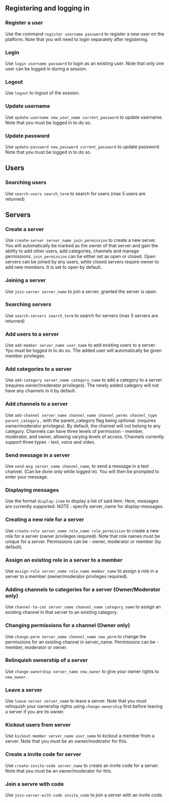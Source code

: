 ## Registering and logging in

### Register a user
Use the command `register username password` to register a new user on the platform. Note that you will need to login separately after registering.
### Login
Use `login username password` to login as an existing user. Note that only one user can be logged in during a session. 
### Logout
Use `logout` to logout of the session.
### Update username
Use `update-username new_user_name current_password` to update username. Note that you must be logged in to do so.
### Update password
Use `update-password new_password current_password` to update password. Note that you must be logged in to do so.

## Users

### Searching users
Use `search-users search_term` to search for users (max 5 users are returned)

## Servers

### Create a server
Use `create-server server_name join_permission` to create a new server.  You will automatically be marked as the owner of that server and gain the ability to add other users, add categories, channels and manage permissions. `join_permission` can be either set as open or closed. Open servers can be joined by any users, while closed servers require owner to add new members. It is set to open by default.
### Joining a server 
Use `join-server server_name` to join a server, granted the server is open.
### Searching servers
Use `search-servers search_term` to search for servers (max 5 servers are returned)
### Add users to a server
Use `add-member server_name user_name` to add existing users to a server. Ypu must be logged in to do so. The added user will automatically be given member privileges.
### Add categories to a server
Use `add-category server_name category_name` to add a category to a server (requires owner/moderator privileges). The newly added category will not have any channels in it by default.
### Add channels to a server
Use `add-channel server_name channel_name channel_perms channel_type parent_category` , with the parent_category flag being optional. (requires owner/moderator privileges). By default, the channel will not belong to any category.
Channels can have three levels of permission - member, moderator, and owner, allowing varying levels of access. Channels currently support three types - text, voice and video.
### Send message in a server
Use `send-msg server_name channel_name`, to send a message in a text channel. (Can be done only while logged in). You will then be prompted to enter your message. 
### Displaying messages
Use the format `display-item` to display a list of said item. Here, messages are currently supported.
NOTE : specify server_name for display-messages.
### Creating a new role for a server
Use `create-role server_name role_name role_permission` to create a new role for a server (owner privileges required). Note that role names must be unique for a server. Permissions can be - owner, moderator or member (by default).
### Assign an existing role in a server to a member
Use `assign-role server_name role_name member_name` to assign a role in a server to a member (owner/moderator privileges required).
### Adding channels to categories for a server (Owner/Moderator only)
Use `channel-to-cat server_name channel_name category_name` to assign an existing channel in that server to an existing category. 
### Changing permissions for a channel (Owner only)
Use `change-perm server_name channel_name new_perm` to change the permissions for an existing channel in server_name. Permissions can be - member, moderator or owner.
### Relinquish ownership of a server
Use `change-ownership server_name new_owner` to give your owner rights to `new_owner`.
### Leave a server
Use `leave-server server_name` to leave a server. Note that you must relinquish your ownership rights using `change-ownership` first before leaving a server if you are its owner.
### Kickout users from server
Use `kickout-member server_name user_name` to kickout a member from a server. Note that you must be an owner/moderator for this. 
### Create a invite code for server
Use `create-invite-code server_name` to create an invite code for a server. Note that you must be an owner/moderator for this.
### Join a servre with code
Use `join-server-with-code invite_code` to join a server with an invite code.